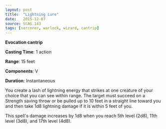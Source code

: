 ```yaml
---
layout: post
title:  "Lightning Lure"
date:   2015-12-07
source: SCAG.143
tags: [sorcerer, warlock, wizard, cantrip]
---
```


**Evocation cantrip**

**Casting Time**: 1 action

**Range**: 15 feet

**Components**: V

**Duration**: Instantaneous

You create a lash of lightning energy that strikes at one creature of your choice that you can see within range. The target must succeed on a Strength saving throw or be pulled up to 10 feet in a straight line toward you and then take 1d8 lightning damage if it is within 5 feet of you.

This spell's damage increases by 1d8 when you reach 5th level (2d8), 11th level (3d8), and 17th level (4d8).
